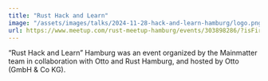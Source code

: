 ```yaml
---
title: "Rust Hack and Learn"
image: "/assets/images/talks/2024-11-28-hack-and-learn-hamburg/logo.png"
url: https://www.meetup.com/rust-meetup-hamburg/events/303898286/?isFirstPublish=true
---
```


“Rust Hack and Learn” Hamburg was an event organized by the Mainmatter team in collaboration with Otto and Rust Hamburg, and hosted by Otto (GmbH & Co KG).
